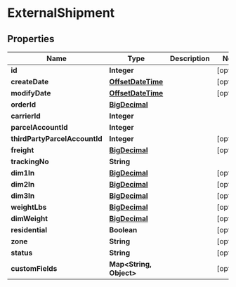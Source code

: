 
# ExternalShipment

## Properties
Name | Type | Description | Notes
------------ | ------------- | ------------- | -------------
**id** | **Integer** |  |  [optional]
**createDate** | [**OffsetDateTime**](OffsetDateTime.md) |  |  [optional]
**modifyDate** | [**OffsetDateTime**](OffsetDateTime.md) |  |  [optional]
**orderId** | [**BigDecimal**](BigDecimal.md) |  | 
**carrierId** | **Integer** |  | 
**parcelAccountId** | **Integer** |  | 
**thirdPartyParcelAccountId** | **Integer** |  |  [optional]
**freight** | [**BigDecimal**](BigDecimal.md) |  |  [optional]
**trackingNo** | **String** |  | 
**dim1In** | [**BigDecimal**](BigDecimal.md) |  |  [optional]
**dim2In** | [**BigDecimal**](BigDecimal.md) |  |  [optional]
**dim3In** | [**BigDecimal**](BigDecimal.md) |  |  [optional]
**weightLbs** | [**BigDecimal**](BigDecimal.md) |  |  [optional]
**dimWeight** | [**BigDecimal**](BigDecimal.md) |  |  [optional]
**residential** | **Boolean** |  |  [optional]
**zone** | **String** |  |  [optional]
**status** | **String** |  |  [optional]
**customFields** | **Map&lt;String, Object&gt;** |  |  [optional]



